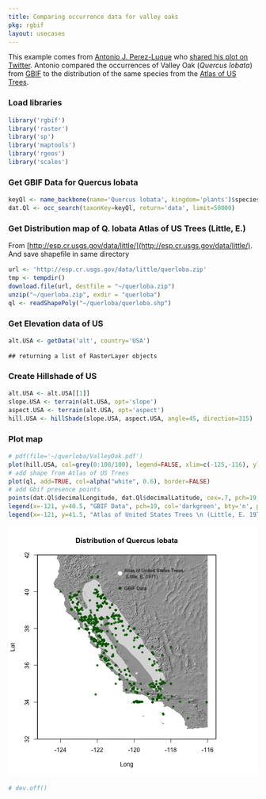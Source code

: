 ```yaml
---
title: Comparing occurrence data for valley oaks
pkg: rgbif
layout: usecases
---
```


This example comes from [Antonio J. Perez-Luque](https://twitter.com/ajpelu) who [shared his plot on Twitter][tweet]. Antonio compared the occurrences of Valley Oak (_Quercus lobata_) from [GBIF][gbif] to the distribution of the same species from the [Atlas of US Trees][atlas]. 

### Load libraries


```r
library('rgbif')
library('raster')
library('sp')
library('maptools')
library('rgeos')
library('scales')
```

### Get GBIF Data for Quercus lobata


```r
keyQl <- name_backbone(name='Quercus lobata', kingdom='plants')$speciesKey
dat.Ql <- occ_search(taxonKey=keyQl, return='data', limit=50000)
```

### Get Distribution map of Q. lobata Atlas of US Trees (Little, E.)

From [http://esp.cr.usgs.gov/data/little/](http://esp.cr.usgs.gov/data/little/). And save shapefile in same directory


```r
url <- 'http://esp.cr.usgs.gov/data/little/querloba.zip'
tmp <- tempdir()
download.file(url, destfile = "~/querloba.zip")
unzip("~/querloba.zip", exdir = "querloba")
ql <- readShapePoly("~/querloba/querloba.shp")
```

### Get Elevation data of US


```r
alt.USA <- getData('alt', country='USA')
```

```
## returning a list of RasterLayer objects
```

### Create Hillshade of US


```r
alt.USA <- alt.USA[[1]]
slope.USA <- terrain(alt.USA, opt='slope')
aspect.USA <- terrain(alt.USA, opt='aspect')
hill.USA <- hillShade(slope.USA, aspect.USA, angle=45, direction=315)
```

### Plot map


```r
# pdf(file='~/querloba/ValleyOak.pdf')
plot(hill.USA, col=grey(0:100/100), legend=FALSE, xlim=c(-125,-116), ylim=c(32,42), main='Distribution of Quercus lobata', xlab="Long", ylab='Lat')
# add shape from Atlas of US Trees
plot(ql, add=TRUE, col=alpha("white", 0.6), border=FALSE)
# add Gbif presence points
points(dat.Ql$decimalLongitude, dat.Ql$decimalLatitude, cex=.7, pch=19, col=alpha("darkgreen", 0.8))
legend(x=-121, y=40.5, "GBIF Data", pch=19, col='darkgreen', bty='n', pt.cex=1, cex=.8)
legend(x=-121, y=41.5, "Atlas of United States Trees \n (Little, E. 1971)", pt.cex=1.5, cex=.8, pch=19, col='white', bty='n')
```

![plot of chunk unnamed-chunk-6](figure/unnamed-chunk-6.png) 

```r
# dev.off()
```


[tweet]: https://twitter.com/ajpelu/status/473951167567757312
[gbif]: http://www.gbif.org/
[atlas]: http://esp.cr.usgs.gov/data/little/
